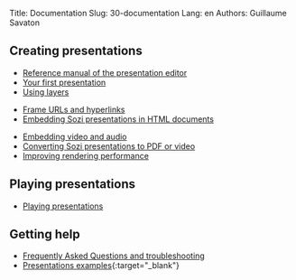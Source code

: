 Title: Documentation
Slug: 30-documentation
Lang: en
Authors: Guillaume Savaton


## Creating presentations

* [Reference manual of the presentation editor](|filename|ui.md)
* [Your first presentation](|filename|tutorial-first.md)
* [Using layers](|filename|tutorial-layers.md)
<!--* [Transition effects](|filename|tutorial-transitions.md)-->
* [Frame URLs and hyperlinks](|filename|tutorial-links.md)
* [Embedding Sozi presentations in HTML documents](|filename|tutorial-embedding.md)
<!--* [Showing and hiding objects](|filename|tutorial-showing-hiding.md)-->
* [Embedding video and audio](|filename|tutorial-media.md)
* [Converting Sozi presentations to PDF or video](|filename|tutorial-converting.md)
* [Improving rendering performance](|filename|tutorial-performance.md)

## Playing presentations

* [Playing presentations](|filename|play.md)

## Getting help

* [Frequently Asked Questions and troubleshooting](|filename|faq.md)
* [Presentations examples](https://senshu.github.io/Sozi-demos){:target="_blank"}

